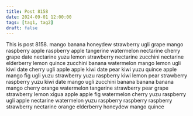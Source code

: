 ```yaml
---
title: Post 8158
date: 2024-09-01 12:00:00
tags: [tag1, tag2]
draft: false
---
```

This is post 8158.
mango
banana
honeydew
strawberry
ugli
grape
mango
raspberry
apple
raspberry
apple
tangerine
watermelon
nectarine
cherry
grape
date
nectarine
yuzu
lemon
strawberry
nectarine
zucchini
nectarine
elderberry
lemon
quince
zucchini
banana
watermelon
mango
lemon
ugli
kiwi
date
cherry
ugli
apple
apple
kiwi
date
pear
kiwi
yuzu
quince
apple
mango
fig
ugli
yuzu
strawberry
yuzu
raspberry
kiwi
lemon
pear
strawberry
raspberry
yuzu
kiwi
date
mango
ugli
zucchini
banana
banana
banana
mango
cherry
orange
watermelon
tangerine
strawberry
pear
grape
strawberry
lemon
xigua
apple
apple
fig
watermelon
cherry
yuzu
raspberry
ugli
apple
nectarine
watermelon
yuzu
raspberry
raspberry
raspberry
strawberry
nectarine
orange
elderberry
honeydew
mango
quince
